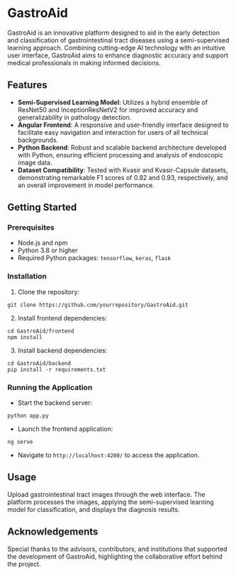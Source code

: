 # GastroAid

GastroAid is an innovative platform designed to aid in the early
detection and classification of gastrointestinal tract diseases using
a semi-supervised learning approach. Combining cutting-edge AI
technology with an intuitive user interface, GastroAid aims to enhance
diagnostic accuracy and support medical professionals in making
informed decisions.

## Features

- **Semi-Supervised Learning Model**: Utilizes a hybrid ensemble of
ResNet50 and InceptionResNetV2 for improved accuracy and
generalizability in pathology detection.
- **Angular Frontend**: A responsive and user-friendly interface
designed to facilitate easy navigation and interaction for users of
all technical backgrounds.
- **Python Backend**: Robust and scalable backend architecture
developed with Python, ensuring efficient processing and analysis of
endoscopic image data.
- **Dataset Compatibility**: Tested with Kvasir and Kvasir-Capsule
datasets, demonstrating remarkable F1 scores of 0.82 and 0.93,
respectively, and an overall improvement in model performance.

## Getting Started

### Prerequisites

- Node.js and npm
- Python 3.8 or higher
- Required Python packages: `tensorflow`, `keras`, `flask`

### Installation

1. Clone the repository:
```
git clone https://github.com/yourrepository/GastroAid.git
```
2. Install frontend dependencies:
```
cd GastroAid/frontend 
npm install
```
3. Install backend dependencies:
```
cd GastroAid/backend 
pip install -r requirements.txt
```
### Running the Application

- Start the backend server:
```
python app.py
```
- Launch the frontend application:
```
ng serve
```
- Navigate to `http://localhost:4200/` to access the application.

## Usage

Upload gastrointestinal tract images through the web interface. The
platform processes the images, applying the semi-supervised learning
model for classification, and displays the diagnosis results.

## Acknowledgements

Special thanks to the advisors, contributors, and institutions that
supported the development of GastroAid, highlighting the collaborative
effort behind the project.
